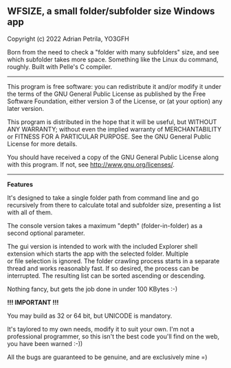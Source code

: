## WFSIZE, a small folder/subfolder size Windows app

Copyright (c) 2022 Adrian Petrila, YO3GFH

Born from the need to check a "folder with many subfolders" size, 
and see which subfolder takes more space. Something like the Linux
du command, roughly. Built with Pelle's C compiler.

-------

This program is free software: you can redistribute it and/or modify
it under the terms of the GNU General Public License as published by
the Free Software Foundation, either version 3 of the License, or
(at your option) any later version.

This program is distributed in the hope that it will be useful,
but WITHOUT ANY WARRANTY; without even the implied warranty of
MERCHANTABILITY or FITNESS FOR A PARTICULAR PURPOSE.  See the
GNU General Public License for more details.

You should have received a copy of the GNU General Public License
along with this program.  If not, see <http://www.gnu.org/licenses/>.

-------

**Features**

It's designed to take a single folder path from command line and
go recursively from there to calculate total and subfolder size,
presenting a list with all of them.

The console version takes a maximum "depth" (folder-in-folder) as
a second optional parameter.

The gui version is intended to work with the included Explorer shell 
extension which starts the app with the selected folder. Multiple  
or file selection is ignored. The folder crawling process starts in a
separate thread and works reasonably fast. If so desired, the process
can be interrupted. The resulting list can be sorted ascending or
descending. 

Nothing fancy, but gets the job done in under 100 KBytes :-)

**!!! IMPORTANT !!!** 

You may build as 32 or 64 bit, but UNICODE is mandatory. 

It's taylored to my own needs, modify it to suit your own. 
I'm not a professional programmer, so this isn't the best code you'll find
on the web, you have been warned :-))

All the bugs are guaranteed to be genuine, and are exclusively mine =)

